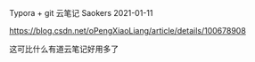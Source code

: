 Typora + git 云笔记      Saokers    2021-01-11

https://blog.csdn.net/oPengXiaoLiang/article/details/100678908

这可比什么有道云笔记好用多了

